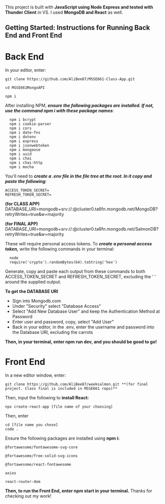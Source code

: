 This project is built with **JavaScript using Node Express and tested with Thunder Client** in VS. I used **MongoDB and React** as well.


## Getting Started: Instructions for Running Back End and Front End



# Back End

  In your editor, enter: 
  ```
  git clone https://github.com/AliBee87/MSSE661-Class-App.git
  
  cd MSSE661MongoAPI
  
  npm i
  ```
  

After installing NPM, **_ensure the following packages are installed. If not, use the command npm i with these package names_**:
  ```   
    npm i bcrypt
    npm i cookie-parser
    npm i cors
    npm i date-fns
    npm i dotenv
    npm i express
    npm i jsonwebtoken
    npm i mongoose
    npm i uuid
    npm i chai
    npm i chai-http
    npm i mocha
   ```
    
You'll need to **_create a .env file in the file tree at the root. In it copy and paste the following_**:


    ACCESS_TOKEN_SECRET=
    REFRESH_TOKEN_SECRET=
   **(for CLASS APP)** DATABASE_URI=mongodb+srv://<username>:<password>@cluster0.ta6fn.mongodb.net/MongoDB?retryWrites=true&w=majority 
  
   **(for FINAL APP)** DATABASE_URI=mongodb+srv://<username>:<password>@cluster0.ta6fn.mongodb.net/SalmonDB?retryWrites=true&w=majority 

    
These will require personal access tokens. To **_create a personal access token,_** write the following commands in your terminal:
  ```
    node
    require('crypto').randomBytes(64).toString('hex')
  ```
Generate, copy and paste each output from these commands to both ACCESS_TOKEN_SECRET and REFRESH_TOKEN_SECRET, excluding the ' ' around the supplied output.


**To get the DATABASE URI**

  - Sign into Mongodb.com
  - Under "Security" select "Database Access"
  - Select "Add New Database User" and keep the Authentication Method at Password
  - Enter user and password, copy, select "Add User"
  - Back in your editor, in the .env, enter the username and password into the Database URI, excluding the carrots
  

**Then, in your terminal, enter npm run dev, and you should be good to go!**




# Front End

In a new editor window, enter: 

```
git clone https://github.com/AliBee87/weeksalmon.git **(for final project. Class final is included in MSSE661 repo)**
```

Then, input the following to **install React:**

```
npx create-react-app [file name of your choosing]
```

Then, enter

```
cd [file name you chose]
code .
```

Ensure the following packages are installed using **npm i:**
```
@fortawesome/fontawesome-svg-core

@fortawesome/free-solid-svg-icons

@fortawesome/react-fontawesome

axios

react-router-dom
```

**Then, to run the Front End, enter npm start in your terminal.** Thanks for checking out my work! 
